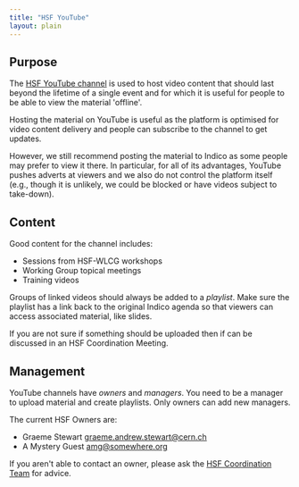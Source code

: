 ```yaml
---
title: "HSF YouTube"
layout: plain
---
```


## Purpose

The [HSF YouTube
channel](https://www.youtube.com/channel/UCv4hukXGkCYvBClQMKzypnQ) is used to
host video content that should last beyond the lifetime of a single event and
for which it is useful for people to be able to view the material 'offline'.

Hosting the material on YouTube is useful as the platform is optimised for
video content delivery and people can subscribe to the channel to get updates.

However, we still recommend posting the material to Indico as some people may
prefer to view it there. In particular, for all of its advantages, YouTube
pushes adverts at viewers and we also do not control the platform itself (e.g.,
though it is unlikely, we could be blocked or have videos subject to
take-down).

## Content

Good content for the channel includes:

* Sessions from HSF-WLCG workshops
* Working Group topical meetings
* Training videos

Groups of linked videos should always be added to a *playlist*. Make sure
the playlist has a link back to the original Indico agenda so that viewers
can access associated material, like slides.

If you are not sure if something should be uploaded then if can be discussed
in an HSF Coordination Meeting.

## Management

YouTube channels have *owners* and *managers*. You need to be a manager to
upload material and create playlists. Only owners can add new managers.

The current HSF Owners are:

* Graeme Stewart <graeme.andrew.stewart@cern.ch>
* A Mystery Guest <amg@somewhere.org>

If you aren't able to contact an owner, please ask the 
[HSF Coordination Team](/organization/team.html) for advice.
